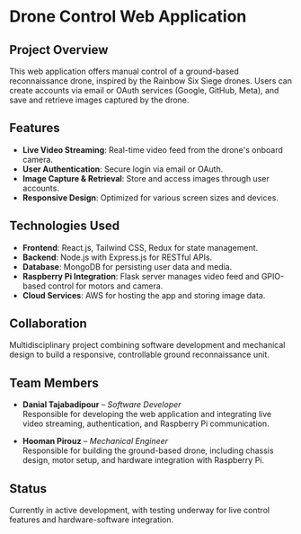 # Drone Control Web Application

## Project Overview
This web application offers manual control of a ground-based reconnaissance drone, inspired by the Rainbow Six Siege drones. Users can create accounts via email or OAuth services (Google, GitHub, Meta), and save and retrieve images captured by the drone.

## Features
- **Live Video Streaming**: Real-time video feed from the drone's onboard camera.
- **User Authentication**: Secure login via email or OAuth.
- **Image Capture & Retrieval**: Store and access images through user accounts.
- **Responsive Design**: Optimized for various screen sizes and devices.

## Technologies Used
- **Frontend**: React.js, Tailwind CSS, Redux for state management.
- **Backend**: Node.js with Express.js for RESTful APIs.
- **Database**: MongoDB for persisting user data and media.
- **Raspberry Pi Integration**: Flask server manages video feed and GPIO-based control for motors and camera.
- **Cloud Services**: AWS for hosting the app and storing image data.

## Collaboration
Multidisciplinary project combining software development and mechanical design to build a responsive, controllable ground reconnaissance unit.

## Team Members

- **Danial Tajabadipour** – *Software Developer*  
  Responsible for developing the web application and integrating live video streaming, authentication, and Raspberry Pi communication.

- **Hooman Pirouz** – *Mechanical Engineer*  
  Responsible for building the ground-based drone, including chassis design, motor setup, and hardware integration with Raspberry Pi.


## Status
Currently in active development, with testing underway for live control features and hardware-software integration.
